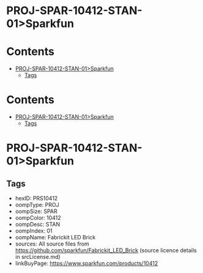 
PROJ-SPAR-10412-STAN-01>Sparkfun
================================

Contents
========

* [PROJ-SPAR-10412-STAN-01>Sparkfun](#proj-spar-10412-stan-01sparkfun)
	* [Tags](#tags)

Contents
========

* [PROJ-SPAR-10412-STAN-01>Sparkfun](#proj-spar-10412-stan-01sparkfun)
	* [Tags](#tags)

# PROJ-SPAR-10412-STAN-01>Sparkfun

## Tags

- hexID: PRS10412
- oompType: PROJ
- oompSize: SPAR
- oompColor: 10412
- oompDesc: STAN
- oompIndex: 01
- oompName: Fabrickit LED Brick
- sources: All source files from https://github.com/sparkfun/Fabrickit_LED_Brick (source licence details in srcLicense.md)
- linkBuyPage: https://www.sparkfun.com/products/10412
